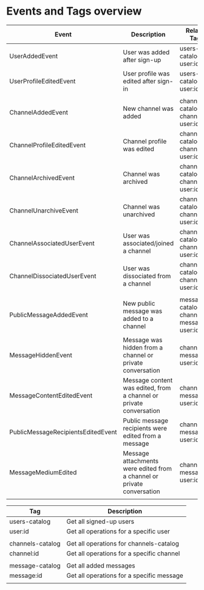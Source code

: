 # Events and Tags overview

| Event                              | Description                                                            | Related Tags                                       |
|------------------------------------|------------------------------------------------------------------------|----------------------------------------------------|
| UserAddedEvent                     | User was added after sign-up                                           | users-catalog, user:id                             |
| UserProfileEditedEvent             | User profile was edited after sign-in                                  | users-catalog, user:id                                            |
|                                    |                                                                        |                                                    |
| ChannelAddedEvent                  | New channel was added                                                  | channels-catalog, channel:id, user:id              |
| ChannelProfileEditedEvent          | Channel profile was edited                                             | channels-catalog, channel:id, user:id              |
| ChannelArchivedEvent               | Channel was archived                                                   | channels-catalog, channel:id, user:id              |
| ChannelUnarchiveEvent              | Channel was unarchived                                                 | channels-catalog, channel:id, user:id              |
| ChannelAssociatedUserEvent         | User was associated/joined a channel                                   | channels-catalog, channel:id, user:id              |
| ChannelDissociatedUserEvent        | User was dissociated from a channel                                    | channels-catalog, channel:id, user:id              |
|                                    |                                                                        |                                                    |
| PublicMessageAddedEvent            | New public message was added to a channel                              | messages-catalog, channel:id, message:id, user:id, |
| MessageHiddenEvent                 | Message was hidden from a channel or private conversation              | channel:id, message:id, user:id                    |
| MessageContentEditedEvent          | Message content was edited, from a channel or private conversation     | channel:id, message:id, user:id                    |
| PublicMessageRecipientsEditedEvent | Public message recipients were edited from a message                   | channel:id, message:id, user:id                    |
| MessageMediumEdited                | Message attachments were edited from a channel or private conversation | channel:id, message:id, user:id                    |
|                                    |                                                                        |                                                    |

| Tag              | Description                               |
|------------------|-------------------------------------------|
| users-catalog    | Get all signed-up users                   |
| user:id          | Get all operations for a specific user    |
|                  |                                           |
| channels-catalog | Get all operations for channels-catalog       |
| channel:id       | Get all operations for a specific channel |
|                  |                                           |
| message-catalog  | Get all added messages                    |
| message:id       | Get all operations for a specific message |
|                  |                                           |

